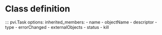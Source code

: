 # Class definition


::: pvi.Task
    options:
        inherited_members:
            - name
            - objectName
            - descriptor
            - type
            - errorChanged
            - externalObjects
            - status
            - kill